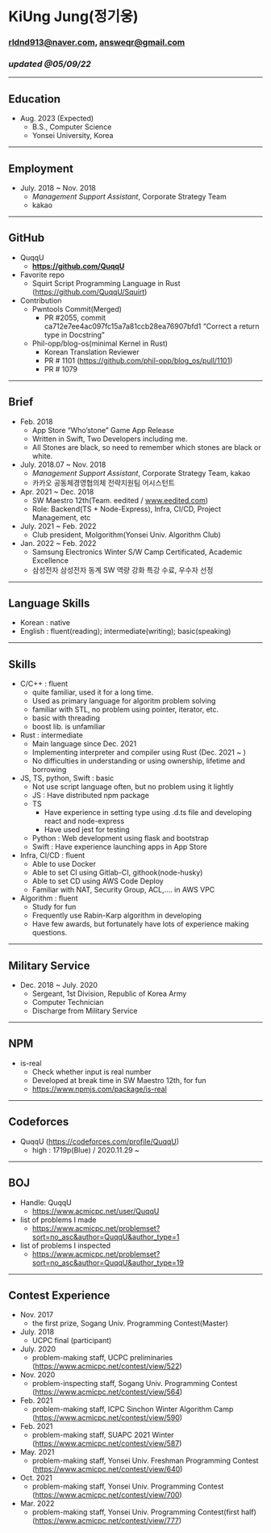 # KiUng Jung(정기웅)

### rldnd913@naver.com, answeqr@gmail.com
### _updated @05/09/22_

---

## Education

- Aug. 2023 (Expected) 
    - B.S., Computer Science  
    -   Yonsei University, Korea

---

## Employment

- July. 2018 ~ Nov. 2018
    - *Management Support Assistant*, Corporate Strategy Team
    -  kakao

---

## GitHub

-   QuqqU 
    - **https://github.com/QuqqU**
-   Favorite repo 
    - Squirt Script Programming Language in Rust (https://github.com/QuqqU/Squirt)
- Contribution
    -   Pwntools Commit(Merged) 
        -   PR #2055, commit ca712e7ee4ac097fc15a7a81ccb28ea76907bfd1 “Correct a return type in Docstring”
    -   Phil-opp/blog-os(minimal Kernel in Rust) 
        - Korean Translation Reviewer 
        -   PR # 1101 (https://github.com/phil-opp/blog_os/pull/1101)
        -   PR # 1079

---

## Brief

-   Feb. 2018
    -   App Store “Who’stone” Game App Release
    - Written in Swift, Two Developers including me.
    - All Stones are black, so need to remember which stones are black or white.
-   July. 2018.07 ~ Nov. 2018
    -   *Management Support Assistant*, Corporate Strategy Team, kakao
    - 카카오 공동체경영협의체 전략지원팀 어시스턴트
-  Apr. 2021 ~ Dec. 2018
    -   SW Maestro 12th(Team. eedited / www.eedited.com)
    -   Role: Backend(TS + Node-Express), Infra, CI/CD, Project Management, etc
-   July. 2021 ~ Feb. 2022
    -   Club president, Molgorithm(Yonsei Univ. Algorithm Club)
-   Jan. 2022 ~ Feb. 2022
    - Samsung Electronics Winter S/W Camp Certificated, Academic Excellence
    -  삼성전자 삼성전자 동계 SW 역량 강화 특강 수료, 우수자 선정

---

## Language Skills

- Korean : native
- English : fluent(reading); intermediate(writing); basic(speaking)

---

## Skills

-   C/C++ : fluent
    -   quite familiar, used it for a long time.
    -   Used as primary language for algoritm problem solving
    -   familiar with STL, no problem using pointer, iterator, etc.
    -   basic with threading
    -   boost lib. is unfamiliar
-   Rust : intermediate
    -   Main language since Dec. 2021
    -   Implementing interpreter and compiler using Rust (Dec. 2021 ~ )
    -   No difficulties in understanding or using ownership, lifetime and borrowing
-   JS, TS, python, Swift : basic
    - Not use script language often, but no problem using it lightly
    -   JS : Have distributed npm package
    -   TS 
        - Have experience in setting type using .d.ts file and developing react and node-express
        - Have used jest for testing
    -   Python : Web development using flask and bootstrap
    -   Swift : Have experience launching apps in App Store
-   Infra, CI/CD : fluent
    -   Able to use Docker
    -   Able to set CI using Gitlab-CI, githook(node-husky)
    -   Able to set CD using AWS Code Deploy
    -   Familiar with NAT, Security Group, ACL,.... in AWS VPC
-   Algorithm : fluent
    -   Study for fun
    -   Frequently use Rabin-Karp algorithm in developing
    -   Have few awards, but fortunately have lots of experience making questions.

---

## Military Service

- Dec. 2018 ~ July. 2020
    - Sergeant, 1st Division, Republic of Korea Army
    - Computer Technician
    - Discharge from Military Service

---

## NPM

-   is-real 
    - Check whether input is real number
    - Developed at break time in SW Maestro 12th, for fun
    - https://www.npmjs.com/package/is-real

---

## Codeforces

-   QuqqU (https://codeforces.com/profile/QuqqU)
    - high : 1719p(Blue) / 2020.11.29 ~

---

## BOJ

-   Handle: QuqqU
    - https://www.acmicpc.net/user/QuqqU
-   list of problems I made
    - https://www.acmicpc.net/problemset?sort=no_asc&author=QuqqU&author_type=1
-   list of problems I inspected
    - https://www.acmicpc.net/problemset?sort=no_asc&author=QuqqU&author_type=19

---

## Contest Experience

-   Nov. 2017
    -  the first prize, Sogang Univ. Programming Contest(Master)
-   July. 2018
    -   UCPC final (participant) 
-   July. 2020
    -   problem-making staff,  UCPC preliminaries
        (https://www.acmicpc.net/contest/view/522)
-   Nov. 2020
    -   problem-inspecting staff, Sogang Univ. Programming Contest
        (https://www.acmicpc.net/contest/view/564)
-   Feb. 2021
    -    problem-making staff,  ICPC Sinchon Winter Algorithm Camp
        (https://www.acmicpc.net/contest/view/590)
-  Feb. 2021
    -    problem-making staff,  SUAPC 2021 Winter
        (https://www.acmicpc.net/contest/view/587)
-   May. 2021
    -    problem-making staff,  Yonsei Univ. Freshman Programming Contest
        (https://www.acmicpc.net/contest/view/640)
-   Oct. 2021
    -    problem-making staff, Yonsei Univ. Programming Contest
        (https://www.acmicpc.net/contest/view/700)
-   Mar. 2022
    -    problem-making staff, Yonsei Univ. Programming Contest(first half)
        (https://www.acmicpc.net/contest/view/777)
